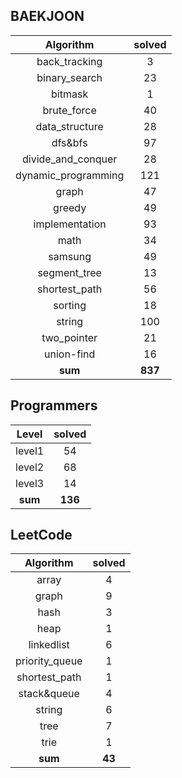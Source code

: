 ## BAEKJOON <a href="https://www.acmicpc.net/user/ki9014" target="_blank"><img src=https://static.solved.ac/tier_small/18.svg width="15"/></a>
|    Algorithm    | solved |
| :-------------: | :----: |
|back_tracking|3|
|binary_search|23|
|bitmask|1|
|brute_force|40|
|data_structure|28|
|dfs&bfs|97|
|divide_and_conquer|28|
|dynamic_programming|121|
|graph|47|
|greedy|49|
|implementation|93|
|math|34|
|samsung|49|
|segment_tree|13|
|shortest_path|56|
|sorting|18|
|string|100|
|two_pointer|21|
|union-find|16|
| **sum** | **837**|

## Programmers
|    Level    | solved |
| :-------------: | :----: |
|level1|54|
|level2|68|
|level3|14|
| **sum** | **136**|

## LeetCode
|    Algorithm    | solved |
| :-------------: | :----: |
|array|4|
|graph|9|
|hash|3|
|heap|1|
|linkedlist|6|
|priority_queue|1|
|shortest_path|1|
|stack&queue|4|
|string|6|
|tree|7|
|trie|1|
| **sum** | **43**|
